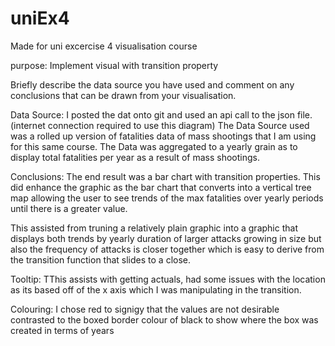 # uniEx4
Made for uni excercise 4 visualisation course

purpose: Implement visual with transition property

Briefly describe the data source you have used and comment on any conclusions that can be
drawn from your visualisation. 

Data Source: 
I posted the dat onto git and used an api call to the json file. (internet connection required to use this diagram)
The Data Source used was a rolled up version of fatalities data of mass shootings that I am using for this same course. 
The Data was aggregated to a yearly grain as to display total fatalities per year as a result of mass shootings. 

Conclusions:
The end result was a bar chart with transition properties. 
This did enhance the graphic as the bar chart that converts into a vertical tree map allowing the user to see trends of the max fatalities over yearly periods until there is a greater value. 

This assisted from truning a relatively plain graphic into a graphic that displays both trends by yearly duration of larger attacks growing in size but also the frequency of attacks is closer together which is easy to derive from the transition function that slides to a close. 

Tooltip: 
TThis assists with getting actuals, had some issues with the location as its based off of the x axis which I was manipulating in the transition. 

Colouring: 
I chose red to signigy that the values are not desirable contrasted to the boxed border colour of black to show where the box was created in terms of years